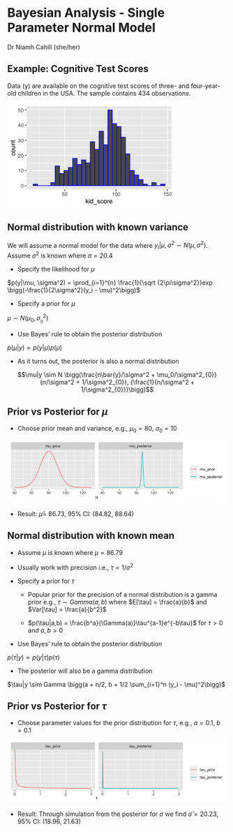 Bayesian Analysis - Single Parameter Normal Model
================
Dr Niamh Cahill (she/her)


## Example: Cognitive Test Scores

Data (y) are available on the cognitive test scores of three- and
four-year-old children in the USA. The sample contains 434 observations.

![](3_normal_files/figure-gfm/unnamed-chunk-1-1.png)<!-- -->

## Normal distribution with known variance

We will assume a normal model for the data where
$y_i|\mu,\sigma^2 \sim N(\mu, \sigma^2)$. Assume $\sigma^2$ is known
where $\sigma = 20.4$

-   Specify the likelihood for $\mu$

$p(y|\mu, \sigma^2) = \prod_{i=1}^{n} \frac{1}{\sqrt {2\pi\sigma^2}}exp \bigg(-\frac{1}{2\sigma^2}(y_i - \mu)^2\bigg)$

-   Specify a prior for $\mu$

$\mu \sim N(\mu_0, \sigma^2_{_0})$

-   Use Bayes’ rule to obtain the posterior distribution

$p(\mu|y) \propto p(y|\mu)p(\mu)$

-   As it turns out, the posterior is also a normal distribution

$$\mu|y \sim N \bigg(\frac{n\bar{y}/\sigma^2 + \mu_0/\sigma^2_{0}}{n/\sigma^2 + 1/\sigma^2_{0}}, {\frac{1}{n/\sigma^2 + 1/\sigma^2_{0}}}\bigg)$$

## Prior vs Posterior for $\mu$

-   Choose prior mean and variance, e.g., $\mu_0 = 80$,
    $\sigma_{0} = 10$

![](3_normal_files/figure-gfm/unnamed-chunk-2-1.png)<!-- -->

-   Result: $\hat{\mu} =$ 86.73, 95% CI: (84.82, 88.64)

## Normal distribution with known mean

-   Assume $\mu$ is known where $\mu = 86.79$

-   Usually work with precision i.e., $\tau = 1/\sigma^2$

-   Specify a prior for $\tau$

    -   Popular prior for the precision of a normal distribution is a
        gamma prior e.g., $\tau \sim Gamma(a, b)$ where
        $E[\tau] = \frac{a}{b}$ and $Var[\tau] = \frac{a}{b^2}$

    -   $p(\tau|a,b) = \frac{b^a}{\Gamma(a)}\tau^{a-1}e^{-b\tau}$ for
        $\tau >0$ and $a,b > 0$

-   Use Bayes’ rule to obtain the posterior distribution

$p(\tau|y) \propto p(y|\tau)p(\tau)$

-   The posterior will also be a gamma distribution

$\tau|y \sim Gamma \bigg(a + n/2, b + 1/2 \sum_{i=1}^n (y_i - \mu)^2\bigg)$

## Prior vs Posterior for $\tau$

-   Choose parameter values for the prior distribution for $\tau$, e.g.,
    $a = 0.1$, $b = 0.1$

![](3_normal_files/figure-gfm/unnamed-chunk-3-1.png)<!-- -->

-   Result: Through simulation from the posterior for $\sigma$ we find
    $\hat{\sigma} = 20.23$, 95% CI: (18.96, 21.63)
